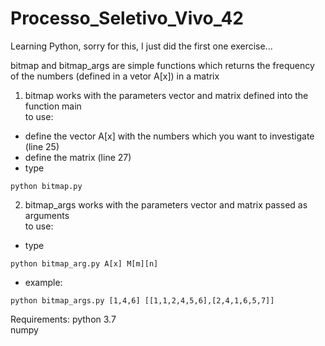 # Processo_Seletivo_Vivo_42

Learning Python, sorry for this, I just did the first one exercise...

bitmap and bitmap_args are simple functions which returns the frequency of the numbers (defined in a vetor A[x]) in a matrix

1. bitmap 
works with the parameters vector and matrix defined into the function main <br>
to use:
- define the vector A[x] with the numbers which you want to investigate (line 25)
- define the matrix (line 27)
- type 
```
python bitmap.py
```

2. bitmap_args works with the parameters vector and matrix passed as arguments <br>
to use:
- type
```
python bitmap_arg.py A[x] M[m][n]
```
- example: 
```
python bitmap_args.py [1,4,6] [[1,1,2,4,5,6],[2,4,1,6,5,7]]
```

Requirements: python 3.7 <br>
              numpy
